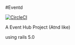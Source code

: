 #Eventd

[![CircleCI](https://circleci.com/gh/leonhartX/rails-test.svg?style=svg)](https://circleci.com/gh/leonhartX/rails-test)

A Event Hub Project (Atnd like)

using rails 5.0
